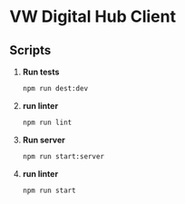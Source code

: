 # VW Digital Hub Client

## Scripts

1.  **Run tests**

    ```bash
    npm run dest:dev
    ```

2.  **run linter**

    ```bash
    npm run lint
    ```

3.  **Run server**

    ```bash
    npm run start:server
    ```

4.  **run linter**
    ```bash
    npm run start
    ```
